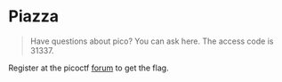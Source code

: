 # Piazza

>Have questions about pico? You can ask here. The access code is 31337.

Register at the picoctf [forum](http://piazza.com/picoctf/spring2017/31337) to get the flag.
